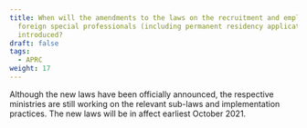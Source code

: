 ```yaml
---
title: When will the amendments to the laws on the recruitment and employment of
  foreign special professionals (including permanent residency applications) be
  introduced?
draft: false
tags:
  - APRC
weight: 17
---
```

Although the new laws have been officially announced, the respective ministries are still working on the relevant sub-laws and implementation practices. The new laws will be in affect earliest October 2021.